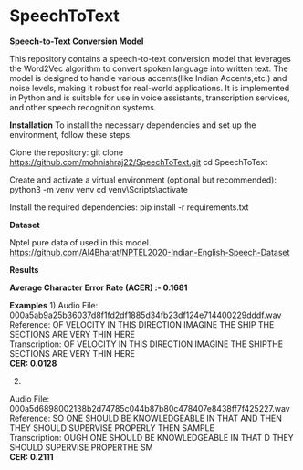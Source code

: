 # SpeechToText

**Speech-to-Text Conversion Model**


This repository contains a speech-to-text conversion model that leverages the Word2Vec algorithm to convert spoken language into written text. The model is designed to handle various accents(like Indian Accents,etc.) and noise levels, making it robust for real-world applications. It is implemented in Python and is suitable for use in voice assistants, transcription services, and other speech recognition systems.

**Installation**
To install the necessary dependencies and set up the environment, follow these steps:

Clone the repository:
git clone https://github.com/mohnishraj22/SpeechToText.git
cd SpeechToText


Create and activate a virtual environment (optional but recommended):
python3 -m venv venv
cd venv\Scripts\activate

Install the required dependencies:
pip install -r requirements.txt

**Dataset**

Nptel pure data of used in this model.
https://github.com/AI4Bharat/NPTEL2020-Indian-English-Speech-Dataset

**Results**

**Average Character Error Rate (ACER) :-  0.1681**

**Examples**
1)
Audio File: 000a5ab9a25b36037d8f1fd2df1885d34fb23df124e714400229dddf.wav<br>
Reference: OF VELOCITY IN THIS DIRECTION IMAGINE THE SHIP THE SECTIONS ARE VERY THIN HERE<br>
Transcription: OF VELOCITY IN THIS DIRECTION IMAGINE THE SHIPTHE SECTIONS ARE VERY THIN HERE<br>
**CER: 0.0128**

2)
Audio File: 000a5d6898002138b2d74785c044b87b80c478407e8438ff7f425227.wav<br>
Reference: SO ONE SHOULD BE KNOWLEDGEABLE IN THAT AND THEN THEY SHOULD SUPERVISE PROPERLY THEN SAMPLE<br>
Transcription: OUGH ONE SHOULD BE KNOWLEDGEABLE IN THAT D THEY SHOULD SUPERVISE PROPERTHE SM<br>
**CER: 0.2111**





